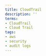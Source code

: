 ```yaml
---
title: CloudTrail
description: ''
terms:
- CloudTrail
- Cloud Trail
tags:
- aws
- security
- audit logs
---
```

